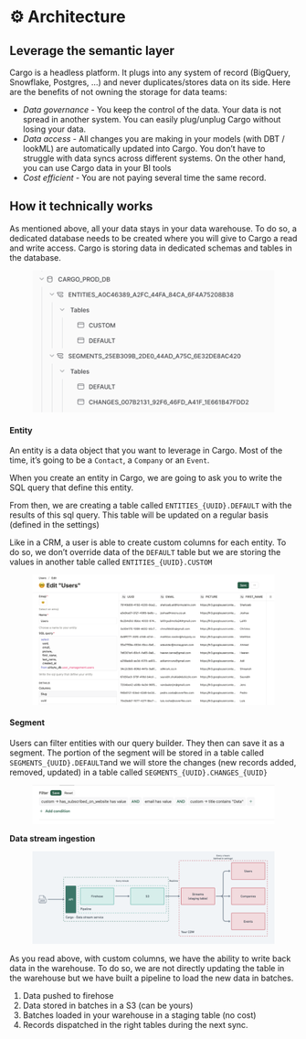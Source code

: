 # ⚙ Architecture

## Leverage the semantic layer

Cargo is a headless platform. It plugs into any system of record (BigQuery, Snowflake, Postgres, …) and never duplicates/stores data on its side. Here are the benefits of not owning the storage for data teams:

* _Data governance_ - You keep the control of the data. Your data is not spread in another system. You can easily plug/unplug Cargo without losing your data.
* _Data access_ - All changes you are making in your models (with DBT / lookML) are automatically updated into Cargo. You don’t have to struggle with data syncs across different systems. On the other hand, you can use Cargo data in your BI tools
* _Cost efficient_ - You are not paying several time the same record.



## How it technically works

As mentioned above, all your data stays in your data warehouse. To do so, a dedicated database needs to be created where you will give to Cargo a read and write access. Cargo is storing data in dedicated schemas and tables in the database.

<figure><img src=".gitbook/assets/Screenshot 2023-04-11 at 12.44.01 PM (1).png" alt=""><figcaption></figcaption></figure>

#### **Entity**

An entity is a data object that you want to leverage in Cargo. Most of the time, it’s going to be a `Contact`, a `Company` or an `Event`.

When you create an entity in Cargo, we are going to ask you to write the SQL query that define this entity.

From then, we are creating a table called `ENTITIES_{UUID}.DEFAULT` with the results of this sql query. This table will be updated on a regular basis (defined in the settings)

Like in a CRM, a user is able to create custom columns for each entity. To do so, we don’t override data of the `DEFAULT` table but we are storing the values in another table called `ENTITIES_{UUID}.CUSTOM`

<figure><img src=".gitbook/assets/Screenshot 2023-04-11 at 12.39.51 PM.png" alt=""><figcaption></figcaption></figure>

#### **Segment**

Users can filter entities with our query builder. They then can save it as a segment. The portion of the segment will be stored in a table called `SEGMENTS_{UUID}.DEFAULT`and we will store the changes (new records added, removed, updated) in a table called `SEGMENTS_{UUID}.CHANGES_{UUID}`

<figure><img src=".gitbook/assets/Screenshot 2023-03-22 at 19.50.57.png" alt=""><figcaption></figcaption></figure>

**Data stream ingestion**

<figure><img src=".gitbook/assets/Screenshot 2023-04-11 at 12.29.47 PM.png" alt=""><figcaption></figcaption></figure>

As you read above, with custom columns, we have the ability to write back data in the warehouse. To do so, we are not directly updating the table in the warehouse but we have built a pipeline to load the new data in batches.

1. Data pushed to firehose
2. Data stored in batches in a S3 (can be yours)
3. Batches loaded in your warehouse in a staging table (no cost)
4. Records dispatched in the right tables during the next sync.

